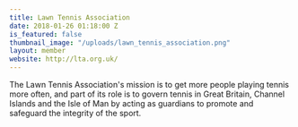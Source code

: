```yaml
---
title: Lawn Tennis Association
date: 2018-01-26 01:18:00 Z
is_featured: false
thumbnail_image: "/uploads/lawn_tennis_association.png"
layout: member
website: http://lta.org.uk/
---
```


The Lawn Tennis Association's mission is to get more people playing tennis more often, and part of its role is to govern tennis in Great Britain, Channel Islands and the Isle of Man by acting as guardians to promote and safeguard the integrity of the sport.